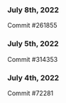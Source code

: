 ### July 8th, 2022

Commit #261855

### July 5th, 2022

Commit #314353


### July 4th, 2022

Commit #72281
